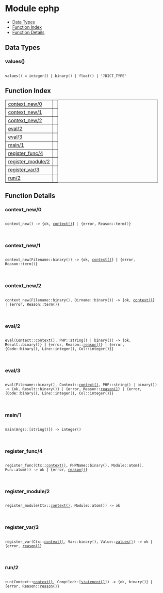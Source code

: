 

# Module ephp #
* [Data Types](#types)
* [Function Index](#index)
* [Function Details](#functions)



<a name="types"></a>

## Data Types ##




### <a name="type-values">values()</a> ###



<pre><code>
values() = integer() | binary() | float() | '?DICT_TYPE'
</code></pre>


<a name="index"></a>

## Function Index ##


<table width="100%" border="1" cellspacing="0" cellpadding="2" summary="function index"><tr><td valign="top"><a href="#context_new-0">context_new/0</a></td><td></td></tr><tr><td valign="top"><a href="#context_new-1">context_new/1</a></td><td></td></tr><tr><td valign="top"><a href="#context_new-2">context_new/2</a></td><td></td></tr><tr><td valign="top"><a href="#eval-2">eval/2</a></td><td></td></tr><tr><td valign="top"><a href="#eval-3">eval/3</a></td><td></td></tr><tr><td valign="top"><a href="#main-1">main/1</a></td><td></td></tr><tr><td valign="top"><a href="#register_func-4">register_func/4</a></td><td></td></tr><tr><td valign="top"><a href="#register_module-2">register_module/2</a></td><td></td></tr><tr><td valign="top"><a href="#register_var-3">register_var/3</a></td><td></td></tr><tr><td valign="top"><a href="#run-2">run/2</a></td><td></td></tr></table>


<a name="functions"></a>

## Function Details ##

<a name="context_new-0"></a>

### context_new/0 ###


<pre><code>
context_new() -&gt; {ok, <a href="#type-context">context()</a>} | {error, Reason::term()}
</code></pre>
<br />


<a name="context_new-1"></a>

### context_new/1 ###


<pre><code>
context_new(Filename::binary()) -&gt; {ok, <a href="#type-context">context()</a>} | {error, Reason::term()}
</code></pre>
<br />


<a name="context_new-2"></a>

### context_new/2 ###


<pre><code>
context_new(Filename::binary(), Dirname::binary()) -&gt; {ok, <a href="#type-context">context()</a>} | {error, Reason::term()}
</code></pre>
<br />


<a name="eval-2"></a>

### eval/2 ###


<pre><code>
eval(Context::<a href="#type-context">context()</a>, PHP::string() | binary()) -&gt; {ok, Result::binary()} | {error, Reason::<a href="#type-reason">reason()</a>} | {error, {Code::binary(), Line::integer(), Col::integer()}}
</code></pre>
<br />


<a name="eval-3"></a>

### eval/3 ###


<pre><code>
eval(Filename::binary(), Context::<a href="#type-context">context()</a>, PHP::string() | binary()) -&gt; {ok, Result::binary()} | {error, Reason::<a href="#type-reason">reason()</a>} | {error, {Code::binary(), Line::integer(), Col::integer()}}
</code></pre>
<br />


<a name="main-1"></a>

### main/1 ###


<pre><code>
main(Args::[string()]) -&gt; integer()
</code></pre>
<br />


<a name="register_func-4"></a>

### register_func/4 ###


<pre><code>
register_func(Ctx::<a href="#type-context">context()</a>, PHPName::binary(), Module::atom(), Fun::atom()) -&gt; ok | {error, <a href="#type-reason">reason()</a>}
</code></pre>
<br />


<a name="register_module-2"></a>

### register_module/2 ###


<pre><code>
register_module(Ctx::<a href="#type-context">context()</a>, Module::atom()) -&gt; ok
</code></pre>
<br />


<a name="register_var-3"></a>

### register_var/3 ###


<pre><code>
register_var(Ctx::<a href="#type-context">context()</a>, Var::binary(), Value::<a href="#type-values">values()</a>) -&gt; ok | {error, <a href="#type-reason">reason()</a>}
</code></pre>
<br />


<a name="run-2"></a>

### run/2 ###


<pre><code>
run(Context::<a href="#type-context">context()</a>, Compiled::[<a href="#type-statement">statement()</a>]) -&gt; {ok, binary()} | {error, Reason::<a href="#type-reason">reason()</a>}
</code></pre>
<br />


